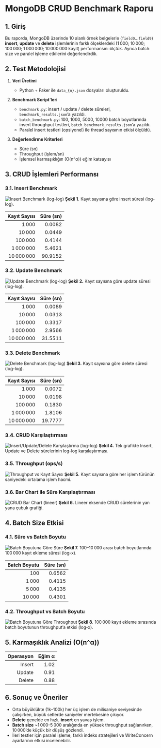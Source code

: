 # MongoDB CRUD Benchmark Raporu

## 1. Giriş

Bu raporda, MongoDB üzerinde 10 alanlı örnek belgelerle (`field0`…`field9`) **insert**, **update** ve **delete** işlemlerinin farklı ölçeklerdeki (1 000; 10 000; 100 000; 1 000 000; 10 000 000 kayıt) performansını ölçtük. Ayrıca batch size ve paralel işleme etkilerini değerlendirdik.

## 2. Test Metodolojisi

1. **Veri Üretimi**

   * Python + Faker ile `data_{n}.json` dosyaları oluşturuldu.
2. **Benchmark Script’leri**

   * `benchmark.py`: insert / update / delete süreleri, `benchmark_results.json`’a yazıldı.
   * `batch_benchmark.py`: 100, 1000, 5000, 10000 batch boyutlarında insert throughput testleri, `batch_benchmark_results.json`’a yazıldı.
   * Paralel insert testleri (opsiyonel) ile thread sayısının etkisi ölçüldü.
3. **Değerlendirme Kriterleri**

   * Süre (sn)
   * Throughput (işlem/sn)
   * İşlemsel karmaşıklığın (O(n^α)) eğim katsayısı

## 3. CRUD İşlemleri Performansı

### 3.1. Insert Benchmark

![Insert Benchmark (log-log)](images/insert_loglog.png)
**Şekil 1.** Kayıt sayısına göre insert süresi (log-log).

| Kayıt Sayısı | Süre (sn) |
| -----------: | --------: |
|        1 000 |    0.0082 |
|       10 000 |    0.0449 |
|      100 000 |    0.4144 |
|    1 000 000 |    5.4621 |
|   10 000 000 |   90.9152 |

### 3.2. Update Benchmark

![Update Benchmark (log-log)](images/update_loglog.png)
**Şekil 2.** Kayıt sayısına göre update süresi (log-log).

| Kayıt Sayısı | Süre (sn) |
| -----------: | --------: |
|        1 000 |    0.0089 |
|       10 000 |    0.0313 |
|      100 000 |    0.3317 |
|    1 000 000 |    2.9566 |
|   10 000 000 |   31.5511 |

### 3.3. Delete Benchmark

![Delete Benchmark (log-log)](images/delete_loglog.png)
**Şekil 3.** Kayıt sayısına göre delete süresi (log-log).

| Kayıt Sayısı | Süre (sn) |
| -----------: | --------: |
|        1 000 |    0.0072 |
|       10 000 |    0.0198 |
|      100 000 |    0.1830 |
|    1 000 000 |    1.8106 |
|   10 000 000 |   19.7777 |

### 3.4. CRUD Karşılaştırması

![Insert/Update/Delete Karşılaştırma (log-log)](images/crud_compare.png)
**Şekil 4.** Tek grafikte Insert, Update ve Delete sürelerinin log-log karşılaştırması.

### 3.5. Throughput (ops/s)

![Throughput vs Kayıt Sayısı](images/throughput.png)
**Şekil 5.** Kayıt sayısına göre her işlem türünün saniyedeki ortalama işlem hacmi.

### 3.6. Bar Chart ile Süre Karşılaştırması

![CRUD Bar Chart (lineer)](images/crud_barchart.png)
**Şekil 6.** Lineer eksende CRUD sürelerinin yan yana çubuk grafiği.

## 4. Batch Size Etkisi

### 4.1. Süre vs Batch Boyutu

![Batch Boyutuna Göre Süre](images/batch_time.png)
**Şekil 7.** 100–10 000 arası batch boyutlarında 100 000 kayıt ekleme süresi (log-x).

| Batch Boyutu | Süre (sn) |
| -----------: | --------: |
|          100 |    0.6562 |
|        1 000 |    0.4115 |
|        5 000 |    0.4135 |
|       10 000 |    0.4301 |

### 4.2. Throughput vs Batch Boyutu

![Batch Boyutuna Göre Throughput](images/batch_throughput.png)
**Şekil 8.** 100 000 kayıt ekleme sırasında batch boyutunun throughput’a etkisi (log-x).

## 5. Karmaşıklık Analizi (O(n^α))

| Operasyon | Eğim α |
| --------: | -----: |
|    Insert |   1.02 |
|    Update |   0.91 |
|    Delete |   0.88 |

## 6. Sonuç ve Öneriler

* Orta büyüklükte (1k–100k) her üç işlem de milisaniye seviyesinde çalışırken, büyük setlerde saniyeler mertebesine çıkıyor.
* **Delete** genelde en hızlı, **insert** en yavaş işlem.
* **Batch size** \~1 000–5 000 aralığında en yüksek throughput sağlanırken, 10 000’de küçük bir düşüş gözlendi.
* İleri testler için paralel işleme, farklı indeks stratejileri ve WriteConcern ayarlarının etkisi incelenebilir.
